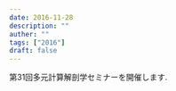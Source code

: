 ```yaml
---
date: 2016-11-28
description: ""
auther: ""
tags: ["2016"]
draft: false
---
```

第31回多元計算解剖学セミナーを開催します.
<!--more-->
